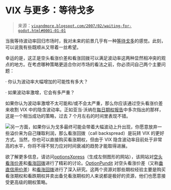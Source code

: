 <!--yml

category: 未分类

date: 2024-05-18 16:00:04

-->

# VIX 与更多：等待戈多

> 来源：[`vixandmore.blogspot.com/2007/02/waiting-for-godot.html#0001-01-01`](http://vixandmore.blogspot.com/2007/02/waiting-for-godot.html#0001-01-01)

当我等待波动率回归市场时，我对未来的前景几乎有一种[等待戈多](http://samuel-beckett.net/Waiting_for_Godot_Part1.html#Top)的感觉。此刻，可以说我有些既顺从又带着一丝希望。

幸运的是，这正是空头看涨价差和看涨回拨可以满足波动率这两种显然相冲突的观点的地方。在考虑哪种策略更适合你对市场的看法之前，你必须问自己两个主要问题：

· 你认为波动率大幅增加的可能性有多大？

· 如果波动率激增，它会有多严重？

如果你认为波动率激增不太可能和/或不会太严重，那么你应该通过空头看涨价差来收割 VIX 中的隐含波动率。正如亚当·沃纳在[每日期权报告](http://adamsoptions.blogspot.com/)中多次指出的那样，这是一个相当成功的策略，过去 7 个月左右的时间里表现不错。

![](http://i104.photobucket.com/albums/m163/bl82/VIX_365Dvol020907.gif)另一方面，如果你认为戈多最终可能会带着大幅波动上升出现，你愿意放弃一些溢价来为自己赚取利润，那么看涨回拨（call backspread）是玩转 VIX 的更好方式。当然，你也可以直接购买看涨期权，但由于 VIX 隐含波动率目前处于非常高的水平，你将不得不努力应对时间衰减的趋势才能取得进展。

欲了解更多信息，请访问[optionsXpress](https://www.optionsxpress.com/)（生成左侧图形的网站），该网站对[空头看涨价差](http://www.optionsxpress.com/educate/strategies/bearcallspread.aspx)和[看涨回拨](http://www.optionsxpress.com/educate/strategies/callbackspread.aspx)进行了精彩的讨论。[OptionPundit](http://www.optionpundit.net/) 对空头看涨价差（又称[垂直信用价差](http://www.optionpundit.net/credit-spreads/what-is-credit-spread)）和[看涨回拨](http://www.optionpundit.net/options-essentials/backspread-startegy-for-large-moves)进行了深入研究。这两个资源对那些期权经验主要是购买看涨期权和看跌期权并卖出备兑看涨期权的人来说都是极好的资源，他们也愿意接受更高级的期权策略。

